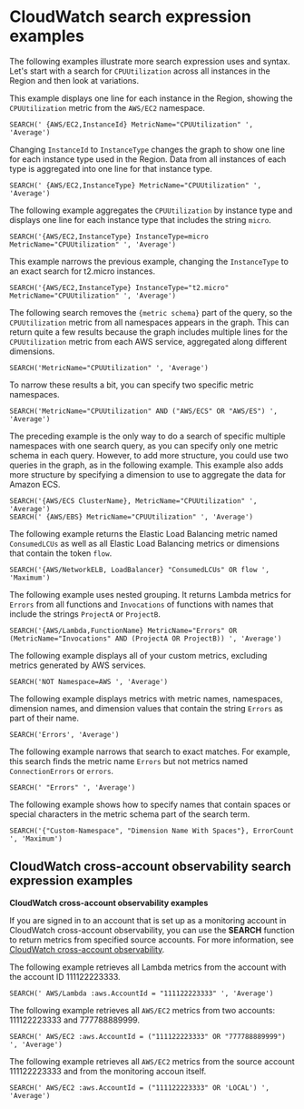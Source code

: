 # CloudWatch search expression examples<a name="search-expression-examples"></a>

The following examples illustrate more search expression uses and syntax\. Let's start with a search for `CPUUtilization` across all instances in the Region and then look at variations\.

This example displays one line for each instance in the Region, showing the `CPUUtilization` metric from the `AWS/EC2` namespace\.

```
SEARCH(' {AWS/EC2,InstanceId} MetricName="CPUUtilization" ', 'Average')
```

Changing `InstanceId` to `InstanceType` changes the graph to show one line for each instance type used in the Region\. Data from all instances of each type is aggregated into one line for that instance type\.

```
SEARCH(' {AWS/EC2,InstanceType} MetricName="CPUUtilization" ', 'Average')
```

The following example aggregates the `CPUUtilization` by instance type and displays one line for each instance type that includes the string `micro`\.

```
SEARCH('{AWS/EC2,InstanceType} InstanceType=micro MetricName="CPUUtilization" ', 'Average')
```

This example narrows the previous example, changing the `InstanceType` to an exact search for t2\.micro instances\.

```
SEARCH('{AWS/EC2,InstanceType} InstanceType="t2.micro" MetricName="CPUUtilization" ', 'Average')
```

The following search removes the `{metric schema}` part of the query, so the `CPUUtilization` metric from all namespaces appears in the graph\. This can return quite a few results because the graph includes multiple lines for the `CPUUtilization` metric from each AWS service, aggregated along different dimensions\. 

```
SEARCH('MetricName="CPUUtilization" ', 'Average')
```

To narrow these results a bit, you can specify two specific metric namespaces\. 

```
SEARCH('MetricName="CPUUtilization" AND ("AWS/ECS" OR "AWS/ES") ', 'Average')
```

The preceding example is the only way to do a search of specific multiple namespaces with one search query, as you can specify only one metric schema in each query\. However, to add more structure, you could use two queries in the graph, as in the following example\. This example also adds more structure by specifying a dimension to use to aggregate the data for Amazon ECS\.

```
SEARCH('{AWS/ECS ClusterName}, MetricName="CPUUtilization" ', 'Average')
SEARCH(' {AWS/EBS} MetricName="CPUUtilization" ', 'Average')
```

The following example returns the Elastic Load Balancing metric named `ConsumedLCUs` as well as all Elastic Load Balancing metrics or dimensions that contain the token `flow`\. 

```
SEARCH('{AWS/NetworkELB, LoadBalancer} "ConsumedLCUs" OR flow ', 'Maximum')
```

The following example uses nested grouping\. It returns Lambda metrics for `Errors` from all functions and `Invocations` of functions with names that include the strings `ProjectA` or `ProjectB`\.

```
SEARCH('{AWS/Lambda,FunctionName} MetricName="Errors" OR (MetricName="Invocations" AND (ProjectA OR ProjectB)) ', 'Average')
```

The following example displays all of your custom metrics, excluding metrics generated by AWS services\.

```
SEARCH('NOT Namespace=AWS ', 'Average')
```

The following example displays metrics with metric names, namespaces, dimension names, and dimension values that contain the string `Errors` as part of their name\.

```
SEARCH('Errors', 'Average')
```

The following example narrows that search to exact matches\. For example, this search finds the metric name `Errors` but not metrics named `ConnectionErrors` or `errors`\.

```
SEARCH(' "Errors" ', 'Average')
```

The following example shows how to specify names that contain spaces or special characters in the metric schema part of the search term\.

```
SEARCH('{"Custom-Namespace", "Dimension Name With Spaces"}, ErrorCount ', 'Maximum')
```

## CloudWatch cross\-account observability search expression examples<a name="search-expression-examples"></a>

**CloudWatch cross\-account observability examples**

If you are signed in to an account that is set up as a monitoring account in CloudWatch cross\-account observability, you can use the **SEARCH** function to return metrics from specified source accounts\. For more information, see [CloudWatch cross\-account observability](CloudWatch-Unified-Cross-Account.md)\.

The following example retrieves all Lambda metrics from the account with the account ID 111122223333\.

```
SEARCH(' AWS/Lambda :aws.AccountId = "111122223333" ', 'Average')
```

The following example retrieves all `AWS/EC2` metrics from two accounts: 111122223333 and 777788889999\.

```
SEARCH(' AWS/EC2 :aws.AccountId = ("111122223333" OR "777788889999") ', 'Average')
```

The following example retrieves all `AWS/EC2` metrics from the source account 111122223333 and from the monitoring accoun itself\.

```
SEARCH(' AWS/EC2 :aws.AccountId = ("111122223333" OR 'LOCAL') ', 'Average')
```